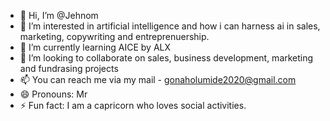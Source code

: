 - 👋 Hi, I’m @Jehnom
- 👀 I’m interested in artificial intelligence and how i can harness ai in sales, marketing, copywriting and entreprenuership.
- 🌱 I’m currently learning AICE by ALX
- 💞️ I’m looking to collaborate on sales, business development, marketing and fundrasing projects
- 📫 You can reach me via my mail - gonaholumide2020@gmail.com
- 😄 Pronouns: Mr
- ⚡ Fun fact: I am a capricorn who loves social activities.

<!---
Jehnom/Jehnom is a ✨ special ✨ repository because its `README.md` (this file) appears on your GitHub profile.
You can click the Preview link to take a look at your changes.
--->
